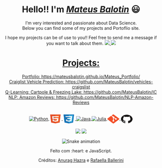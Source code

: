 <div>
  <h1 align="center">Hello!! I'm <a href="https://www.linkedin.com/in/mateus-balotin-28869b1b0"><i>Mateus Balotin</i></a> 😃️</h1>
  <p align="center"> I'm very interested and passionate about Data Science. <br>
  Below you can find some of my projects and Portoflio site.
  </a><br>
  <p align="center">I hope my projects can be of use to you!! Feel free to send me a message if you want to talk about them.</h2>
  <a href ="https://github.com/MateusBalotin">
  <img height="180cm" src="https://github-readme-stats.vercel.app/api?username=mateusbalotin&show_icons=true&theme=dracula&includeall_all_commit=true&count_private=true"/>
  <img height="180cm" src="https://github-readme-stats.vercel.app/api/top-langs/?username=mateusbalotin&layout=compact&langs_count=7&theme=dracula"/>
</div>

<div> 
  <h1 align="center"> Projects:</h1>
  <p align="center"> 
  Portfolio: https://mateusbalotin.github.io/Mateus_Portfolio/ <br>
  Craiglist Vehicle Prediction: https://github.com/MateusBalotin/vehicles-craigslist<br>
  Q-Learning: Cartpole & Freezing Lake: https://github.com/MateusBalotin/IC <br>  
  NLP: Amazon Reviews: https://github.com/MateusBalotin/NLP-Amazon-Reviews
  <p align="center">
</div>

<div align="center" valign="top"><br>
  <img align="center" alt="Python" height="30" width="40" src="https://cdn.jsdelivr.net/gh/devicons/devicon/icons/python/python-original.svg">
  <img align="center" alt="HTML" height="30" width="40" src="https://raw.githubusercontent.com/devicons/devicon/master/icons/html5/html5-original.svg">
  <img align="center" alt="CSS" height="30" width="40" src="https://raw.githubusercontent.com/devicons/devicon/master/icons/css3/css3-original.svg">
  <img align="center" alt="Java" height="30" width="40" src="https://cdn.jsdelivr.net/gh/devicons/devicon/icons/java/java-original.svg">
  <img align="center" alt="Julia" height="30" width="40" src="https://cdn.jsdelivr.net/gh/devicons/devicon/icons/julia/julia-original.svg">
  <img align="center" alt="git" height="30" width="40" src="https://raw.githubusercontent.com/devicons/devicon/master/icons/git/git-original.svg">
<img align="center" alt="github" height="30" width="40" src="https://raw.githubusercontent.com/devicons/devicon/master/icons/github/github-original.svg">
</div><br>
<div align="center">  
  <a href="https://www.linkedin.com/in/mateus-balotin-28869b1b0/" target="_blank"><img src="https://img.shields.io/badge/-LinkedIn-%230077B5?style=for-the-badge&logo=linkedin&logoColor=white" target="_blank"></a> 
  <a href="mailto:mateusbalotin1@gmail.com"><img src="https://img.shields.io/badge/-Gmail-%23333?style=for-the-badge&logo=gmail&logoColor=white" target="_blank"></a>
</div>

<div align="center">
  
  ![Snake animation](https://github.com/danielbped/danielbped/blob/output/github-contribution-grid-snake.svg)
  
</div>

<div align="center">
  <p>Feito com :heart: e JavaScript.</p>
  <p>Créditos: <a href="https://github.com/anuraghazra/github-readme-stats">Anurag Hazra</a> e <a href="https://github.com/rafaballerini">Rafaella Ballerini</a></p>
</div>
